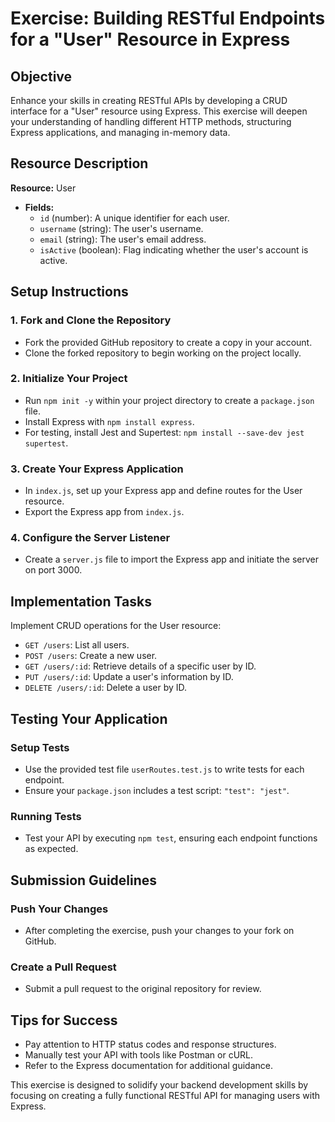 
# Exercise: Building RESTful Endpoints for a "User" Resource in Express

## Objective
Enhance your skills in creating RESTful APIs by developing a CRUD interface for a "User" resource using Express. This exercise will deepen your understanding of handling different HTTP methods, structuring Express applications, and managing in-memory data.

## Resource Description
**Resource:** User
- **Fields:**
  - `id` (number): A unique identifier for each user.
  - `username` (string): The user's username.
  - `email` (string): The user's email address.
  - `isActive` (boolean): Flag indicating whether the user's account is active.

## Setup Instructions

### 1. Fork and Clone the Repository
- Fork the provided GitHub repository to create a copy in your account.
- Clone the forked repository to begin working on the project locally.

### 2. Initialize Your Project
- Run `npm init -y` within your project directory to create a `package.json` file.
- Install Express with `npm install express`.
- For testing, install Jest and Supertest: `npm install --save-dev jest supertest`.

### 3. Create Your Express Application
- In `index.js`, set up your Express app and define routes for the User resource.
- Export the Express app from `index.js`.

### 4. Configure the Server Listener
- Create a `server.js` file to import the Express app and initiate the server on port 3000.

## Implementation Tasks

Implement CRUD operations for the User resource:
- `GET /users`: List all users.
- `POST /users`: Create a new user.
- `GET /users/:id`: Retrieve details of a specific user by ID.
- `PUT /users/:id`: Update a user's information by ID.
- `DELETE /users/:id`: Delete a user by ID.

## Testing Your Application

### Setup Tests
- Use the provided test file `userRoutes.test.js` to write tests for each endpoint.
- Ensure your `package.json` includes a test script: `"test": "jest"`.

### Running Tests
- Test your API by executing `npm test`, ensuring each endpoint functions as expected.

## Submission Guidelines

### Push Your Changes
- After completing the exercise, push your changes to your fork on GitHub.

### Create a Pull Request
- Submit a pull request to the original repository for review.

## Tips for Success
- Pay attention to HTTP status codes and response structures.
- Manually test your API with tools like Postman or cURL.
- Refer to the Express documentation for additional guidance.

This exercise is designed to solidify your backend development skills by focusing on creating a fully functional RESTful API for managing users with Express.
